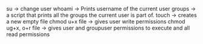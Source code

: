 su -> change user
whoami -> Prints username of the current user
groups -> a script that prints all the groups the current user is part of.
touch -> creates a new empty file
chmod u+x file ->  gives user write permissions
chmod ug+x, o+r file -> gives user and groupuser permissions to execute and all read permissions

